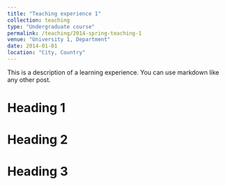 ```yaml
---
title: "Teaching experience 1"
collection: teaching
type: "Undergraduate course"
permalink: /teaching/2014-spring-teaching-1
venue: "University 1, Department"
date: 2014-01-01
location: "City, Country"
---
```




This is a description of a learning experience. You can use markdown like any other post.

Heading 1
======

Heading 2
======

Heading 3
======
